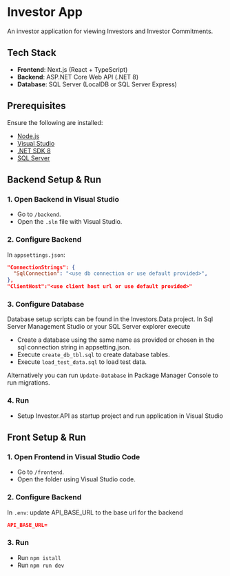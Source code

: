 # Investor App

An investor application for viewing Investors and Investor Commitments. 


##  Tech Stack

- **Frontend**: Next.js (React + TypeScript)
- **Backend**: ASP.NET Core Web API (.NET 8)
- **Database**: SQL Server (LocalDB or SQL Server Express)


## Prerequisites

Ensure the following are installed:

- [Node.js](https://nodejs.org/)
- [Visual Studio](https://visualstudio.microsoft.com/)
- [.NET SDK 8](https://dotnet.microsoft.com/download)
- [SQL Server](https://www.microsoft.com/en-us/sql-server/sql-server-downloads) 

## Backend Setup & Run 

### 1. Open Backend in Visual Studio

- Go to `/backend`.
- Open the `.sln` file with Visual Studio.

### 2. Configure Backend

In `appsettings.json`:

```json
"ConnectionStrings": {
  "SqlConnection": "<use db connection or use default provided>",
},
"ClientHost":"<use client host url or use default provided>"
```
### 3. Configure Database

Database setup scripts can be found in the Investors.Data project. 
In Sql Server Management Studio or your SQL Server explorer execute 

- Create a database using the same name as provided or chosen in the sql connection string in appsetting.json.
- Execute `create_db_tbl.sql` to create database tables.
- Execute `load_test_data.sql` to load test data. 

Alternatively you can run `Update-Database` in Package Manager Console to run migrations. 

### 4. Run 

- Setup Investor.API as startup project and run application in Visual Studio


## Front Setup & Run 

### 1. Open Frontend in Visual Studio Code

- Go to `/frontend`.
- Open the folder using Visual Studio code.

### 2. Configure Backend

In `.env`: update API_BASE_URL to the base url for the backend

```json
API_BASE_URL=
```
### 3. Run 

- Run `npm istall`
- Run `npm run dev`
